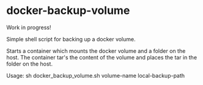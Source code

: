 # docker-backup-volume
Work in progress!

Simple shell script for backing up a docker volume.

Starts a container which mounts the docker volume and a folder on the host. The container tar's the content of the volume and places the tar in the folder on the host.

Usage: sh docker_backup_volume.sh volume-name local-backup-path
